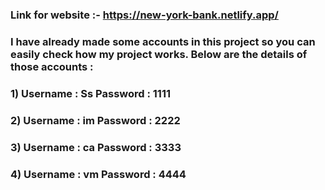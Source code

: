### Link for website :- https://new-york-bank.netlify.app/

### I have already made some accounts in this project so you can easily check how my project works. Below are the details of those accounts :
### 1) Username : Ss Password : 1111
### 2) Username : im Password : 2222
### 3) Username : ca Password : 3333
### 4) Username : vm Password : 4444
